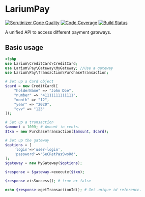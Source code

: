 # LariumPay

[![Scrutinizer Code Quality](https://scrutinizer-ci.com/g/Larium/larium-pay/badges/quality-score.png?b=master)](https://scrutinizer-ci.com/g/Larium/larium-pay/?branch=master) [![Code Coverage](https://scrutinizer-ci.com/g/Larium/larium-pay/badges/coverage.png?b=master)](https://scrutinizer-ci.com/g/Larium/larium-pay/?branch=master) [![Build Status](https://scrutinizer-ci.com/g/Larium/larium-pay/badges/build.png?b=master)](https://scrutinizer-ci.com/g/Larium/larium-pay/build-status/master)

A unified API to access different payment gateways.

## Basic usage

```php
<?php
use Larium\CreditCard\CreditCard;
use Larium\Pay\Gateway\MyGateway; //Use a gateway
use Larium\Pay\Transaction\PurchaseTransaction;

# Set up a Card object
$card = new CreditCard([
    "holderName" => "John Doe",
    "number" => "41111111111111",
    "month" => "12",
    "year" => "2020",
    "cvv" => "123"
]);

# Set up a transaction
$amount = 1000; # Amount in cents.
$txn = new PurchaseTransaction($amount, $card);

# Set up the gateway
$options = [
    'login'=>'user-login',
    'password'=>'SeCRetPasSwoRd',
];
$gateway = new MyGateway($options);

$response = $gateway->execute($txn);

$response->isSuccess(); # true or false

echo $response->getTransactionId(); # Get unique id reference.
```
